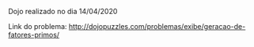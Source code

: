 Dojo realizado no dia 14/04/2020

Link do problema: http://dojopuzzles.com/problemas/exibe/geracao-de-fatores-primos/